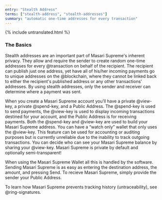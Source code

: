 ```yaml
---
entry: "Stealth Address"
terms: ["stealth-address", "stealth-addresses"]
summary: "automatic one-time addresses for every transaction"
---
```


{% include untranslated.html %}
### The Basics

Stealth addresses are an important part of Masari Supreme's inherent privacy. They allow and require the sender to create random one-time addresses for every @transaction on behalf of the recipient. The recipient can publish just one address, yet have all of his/her incoming payments go to unique addresses on the @blockchain, where they cannot be linked back to either the recipient's published address or any other transactions' addresses. By using stealth addresses, only the sender and receiver can determine where a payment was sent.

When you create a Masari Supreme account you’ll have a private @view-key, a private @spend-key, and a Public Address. The @spend-key is used to send payments, the @view-key is used to display incoming transactions destined for your account, and the Public Address is for receiving payments. Both the @spend-key and @view-key are used to build your Masari Supreme address. You can have a “watch only” wallet that only uses the @view-key. This feature can be used for accounting or auditing purposes but is currently unreliable due to the inability to track outgoing transactions. You can decide who can see your Masari Supreme balance by sharing your @view-key. Masari Supreme is private by default and optionally semi-transparent!

When using the Masari Supreme Wallet all this is handled by the software.  Sending Masari Supreme is as easy as entering the destination address, the amount, and pressing Send.  To recieve Masari Supreme, simply provide the sender your Public Address.

To learn how Masari Supreme prevents tracking history (untraceability), see @ring-signatures.
